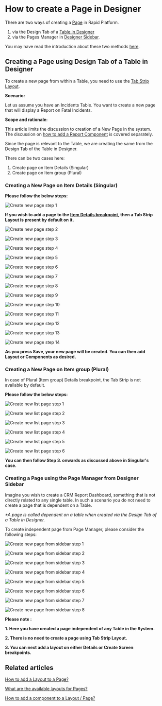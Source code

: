 # How to create a Page in Designer

There are two ways of creating a [Page](/docs/Rapid/3-User%20Manual/glossary/glossary.md#page "Page, layout and component") in Rapid Platform.

1. via the Design Tab of a [Table in Designer](/docs/Rapid/4-Keyper%20Manual/2-Designer/1-Tables/1-all-about-tables-in-designer/1-all-about-tables-in-designer.md "All about Tables in Designer")
2. via the Pages Manager in [Designer Sidebar](/docs/Rapid/3-User%20Manual/glossary/glossary.md#sidebar "Sidebar").

You may have read the introduction about these two methods [here](/docs/Rapid/4-Keyper%20Manual/2-Designer/2-Pages/1-all-about-pages-in-designer.md "All about Pages in Designer").

## Creating a Page using Design Tab of a Table in Designer

To create a new page from within a Table, you need to use the [Tab Strip Layout](/docs/Rapid/4-Keyper%20Manual/2-Designer/2-Pages/4-Layouts/list-of-available-layouts/list-of-available-layouts.md "How to add a Layout to a Page?").

**Scenario:**

Let us assume you have an Incidents Table. You want to create a new page that will display a Report on Fatal Incidents.

**Scope and rationale:**

This article limits the discussion to creation of a New Page in the system. The discussion on [how to add a Report Component](/docs/Rapid/4-Keyper%20Manual/2-Designer/2-Pages/5-how-to-guides/how-to-add-a-component/how-to-add-a-component.md "How to add a component to a Layout / Page?") is covered separately.

Since the page is relevant to the Table, we are creating the same from the Design Tab of the Table in Designer.

There can be two cases here:

1. Create page on Item Details (Singular)
2. Create page on Item group (Plural)

### Creating a New Page on Item Details (Singular)

**Please follow the below steps:**

![Create new page step 1](<Create new page step 1.png>)

**If you wish to add a page to the [Item Details breakpoint](/docs/Rapid/4-Keyper%20Manual/2-Designer/2-Pages/1-all-about-pages-in-designer.md "All about Pages in Designer"), then a Tab Strip Layout is present by default on it.**

![Create new page step 2](<Create new page step 2.png>)

![Create new page step 3](<Create new page step 3.png>)

![Create new page step 4](<Create new page step 4.png>)

![Create new page step 5](<Create new page step 5.png>)

![Create new page step 6](<Create new page step 6.png>)

![Create new page step 7](<Create new page step 7.png>)

![Create new page step 8](<Create new page step 8.png>)

![Create new page step 9](<Create new page step 9.png>)

![Create new page step 10](<Create new page step 10.png>)

![Create new page step 11](<Create new page step 11.png>)

![Create new page step 12](<Create new page step 12.png>)

![Create new page step 13](<Create new page step 13.png>)

![Create new page step 14](<Create new page step 14.png>)

**As you press Save, your new page will be created. You can then add Layout or Components as desired.**

### Creating a New Page on Item group (Plural)

In case of Plural (Item group) Details breakpoint, the Tab Strip is not available by default.

**Please follow the below steps:**

![Create new list page step 1](<Create new List page step 1.png>)

![Create new list page step 2](<Create new List page step 2.png>)

![Create new list page step 3](<Create new List page step 3.png>)

![Create new list page step 4](<Create new List page step 4.png>)

![Create new list page step 5](<Create new List page step 5.png>)

![Create new list page step 6](<Create new List page step 6.png>)

**You can then follow Step 3. onwards as discussed above in Singular's case.**

### Creating a Page using the Page Manager from Designer Sidebar

Imagine you wish to create a CRM Report Dashboard, something that is not directly related to any single table. In such a scenario you do not need to create a page that is dependent on a Table.

*\*A page is called dependent on a table when created via the Design Tab of a Table in Designer.*

To create independent page from Page Manager, please consider the following steps:

![Create new page from sidebar step 1](<Cerate new page from sidebar step 1.png>)

![Create new page from sidebar step 2](<Cerate new page from sidebar step 2.png>)

![Create new page from sidebar step 3](<Cerate new page from sidebar step 3.png>)

![Create new page from sidebar step 4](<Cerate new page from sidebar step 4.png>)

![Create new page from sidebar step 5](<Cerate new page from sidebar step 5.png>)

![Create new page from sidebar step 6](<Cerate new page from sidebar step 6.png>)

![Create new page from sidebar step 7](<Cerate new page from sidebar step 7.png>)

![Create new page from sidebar step 8](<Cerate new page from sidebar step 8.png>)

**Please note :**

**1. Here you have created a page independent of any Table in the System.**

**2. There is no need to create a page using Tab Strip Layout.**

**3. You can next add a layout on either Details or Create Screen breakpoints.**

## Related articles

[How to add a Layout to a Page?](/docs/Rapid/4-Keyper%20Manual/2-Designer/2-Pages/5-how-to-guides/how-to-add-a-layout-to-a-page/how-to-add-a-layout-to-a-page.md "How to add a Layout to a Page?")

[What are the available layouts for Pages?](/docs/Rapid/4-Keyper%20Manual/2-Designer/2-Pages/4-Layouts/list-of-available-layouts/list-of-available-layouts.md "What are the available layouts for Pages?")

[How to add a component to a Layout / Page?](/docs/Rapid/4-Keyper%20Manual/2-Designer/2-Pages/5-how-to-guides/how-to-add-a-component/how-to-add-a-component.md "How to add a component to a Page?")
